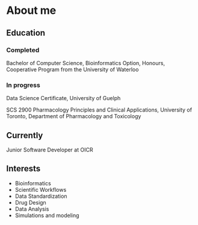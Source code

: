 # About me
## Education
### Completed
Bachelor of Computer Science, Bioinformatics Option, Honours, Cooperative Program from the University of Waterloo

### In progress
Data Science Certificate, University of Guelph

SCS 2900 Pharmacology Principles and Clinical Applications, University of Toronto, Department of Pharmacology and Toxicology
## Currently
Junior Software Developer at OICR

## Interests
- Bioinformatics
- Scientific Workflows
- Data Standardization
- Drug Design
- Data Analysis
- Simulations and modeling
